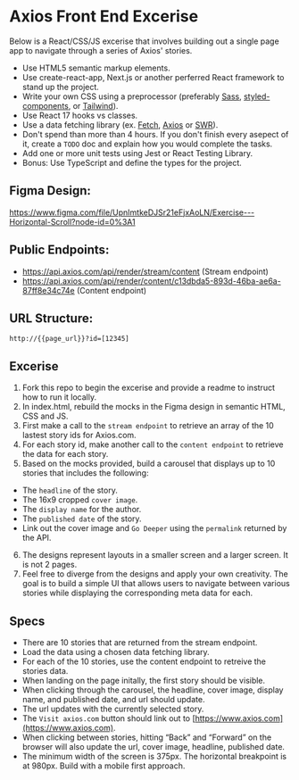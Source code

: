 # Axios Front End Excerise

Below is a React/CSS/JS excerise that involves building out a single page app to navigate through a series of Axios' stories.
- Use HTML5 semantic markup elements.
- Use create-react-app, Next.js or another perferred React framework to stand up the project.
- Write your own CSS using a preprocessor (preferably [Sass](https://sass-lang.com), [styled-components](https://styled-components.com), or [Tailwind](https://tailwindcss.com)).
- Use React 17 hooks vs classes.
- Use a data fetching library (ex. [Fetch](https://github.com/matthew-andrews/isomorphic-fetch), [Axios](https://github.com/axios/axios) or [SWR](https://github.com/vercel/swr)).
- Don't spend than more than 4 hours. If you don't finish every asepect of it, create a `TODO` doc and explain how you would complete the tasks.
- Add one or more unit tests using Jest or React Testing Library.
- Bonus: Use TypeScript and define the types for the project.

## Figma Design:
https://www.figma.com/file/UpnImtkeDJSr21eFjxAoLN/Exercise---Horizontal-Scroll?node-id=0%3A1

## Public Endpoints:
- https://api.axios.com/api/render/stream/content (Stream endpoint)
- https://api.axios.com/api/render/content/c13dbda5-893d-46ba-ae6a-87ff8e34c74e (Content endpoint)

## URL Structure:
`http://{{page_url}}?id=[12345]`

## Excerise
1. Fork this repo to begin the excerise and provide a readme to instruct how to run it locally.
2. In index.html, rebuild the mocks in the Figma design in semantic HTML, CSS and JS.
3. First make a call to the `stream endpoint` to retrieve an array of the 10 lastest story ids for Axios.com.
4. For each story id, make another call to the `content endpoint` to retrieve the data for each story.
5. Based on the mocks provided, build a carousel that displays up to 10 stories that includes the following:
- The `headline` of the story.
- The 16x9 cropped `cover image`.
- The `display name` for the author.
- The `published date` of the story.
- Link out the cover image and `Go Deeper` using the `permalink` returned by the API.
6. The designs represent layouts in a smaller screen and a larger screen. It is not 2 pages. 
7. Feel free to diverge from the designs and apply your own creativity. The goal is to build a simple UI that allows users to navigate between various stories while displaying the corresponding meta data for each.

## Specs
- There are 10 stories that are returned from the stream endpoint.
- Load the data using a chosen data fetching library.
- For each of the 10 stories, use the content endpoint to retreive the stories data.
- When landing on the page initally, the first story should be visible.
- When clicking through the carousel, the headline, cover image, display name, and published date, and url should update.
- The url updates with the currently selected story.
- The `Visit axios.com` button should link out to [https://www.axios.com](https://www.axios.com).
- When clicking between stories, hitting “Back” and “Forward” on the browser will also update the url, cover image, headline, published date.
- The minimum width of the screen is 375px. The horizontal breakpoint is at 980px. Build with a mobile first approach.
